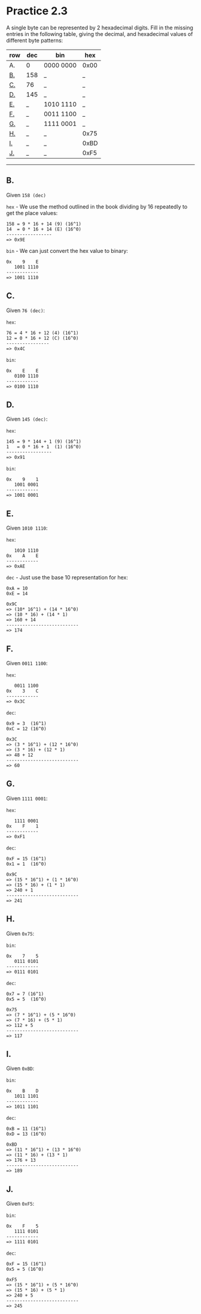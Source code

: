 # Practice 2.3

A single byte can be represented by 2 hexadecimal digits. Fill in the missing entries in the following table, giving the decimal, and hexadecimal values of different byte patterns:  

| row     | dec     | bin       | hex     |
| ------- | ------- | -------   | ------- |
| A.      | 0       | 0000 0000 | 0x00    |
| [B.](#b)| 158     | _         | _       |
| [C.](#c)| 76      | _         | _       |
| [D.](#d)| 145     | _         | _       |
| [E.](#e)| _       | 1010 1110 | _       |
| [F.](#f)| _       | 0011 1100 | _       |
| [G.](#g)| _       | 1111 0001 | _       |
| [H.](#h)| _       | _         | 0x75    |
| [I.](#i)| _       | _         | 0xBD    |
| [J.](#j)| _       | _         | 0xF5    |

---

## B.

Given `158 (dec)`

`hex` - We use the method outlined in the book dividing by 16 repeatedly to get the place values:
```
158 = 9 * 16 + 14 (9) (16^1)
14  = 0 * 16 + 14 (E) (16^0)
-----------------
=> 0x9E
```

`bin` - We can just convert the hex value to binary:
```
0x    9    E
   1001 1110
------------
=> 1001 1110
```

## C.

 Given `76 (dec)`:

`hex`:
```
76 = 4 * 16 + 12 (4) (16^1)
12 = 0 * 16 + 12 (C) (16^0)
----------------
=> 0x4C
```

`bin`:
```
0x    E    E
   0100 1110
------------
=> 0100 1110
```

## D.

Given `145 (dec)`:

`hex`:
```
145 = 9 * 144 + 1 (9) (16^1)
1   = 0 * 16 + 1  (1) (16^0)
-----------------
=> 0x91
```

`bin`:
```
0x    9    1
   1001 0001
------------
=> 1001 0001
```

## E.

Given `1010 1110`:

`hex`:
```
   1010 1110
0x    A    E
------------
=> 0xAE
```

`dec` - Just use the base 10 representation for hex:
```
0xA = 10
0xE = 14 

0x9C
=> (10* 16^1) + (14 * 16^0)
=> (10 * 16) + (14 * 1)
=> 160 + 14
---------------------------
=> 174
```

## F.

Given `0011 1100`:

`hex`:
```
   0011 1100
0x    3    C
------------
=> 0x3C
```

`dec`:
```
0x9 = 3  (16^1)
0xC = 12 (16^0)

0x3C
=> (3 * 16^1) + (12 * 16^0)
=> (3 * 16) + (12 * 1)
=> 48 + 12
---------------------------
=> 60
```

## G.

Given `1111 0001`:

`hex`:
```
   1111 0001
0x    F    1
------------
=> 0xF1
```

`dec`:
```
0xF = 15 (16^1)
0x1 = 1  (16^0)

0x9C
=> (15 * 16^1) + (1 * 16^0)
=> (15 * 16) + (1 * 1)
=> 240 + 1
---------------------------
=> 241
```

## H.

Given `0x75`:

`bin`:
```
0x    7    5
   0111 0101
------------
=> 0111 0101
```

`dec`:
```
0x7 = 7 (16^1)
0x5 = 5  (16^0)

0x75
=> (7 * 16^1) + (5 * 16^0)
=> (7 * 16) + (5 * 1)
=> 112 + 5
---------------------------
=> 117
```

## I.

Given `0xBD`:

`bin`:
```
0x    B    D
   1011 1101
------------
=> 1011 1101
```

`dec`:
```
0xB = 11 (16^1)
0xD = 13 (16^0)

0xBD
=> (11 * 16^1) + (13 * 16^0)
=> (11 * 16) + (13 * 1)
=> 176 + 13
---------------------------
=> 189
```

## J.

Given `0xF5`:

`bin`:
```
0x    F    5
   1111 0101
------------
=> 1111 0101
```

`dec`:
```
0xF = 15 (16^1)
0x5 = 5 (16^0)

0xF5
=> (15 * 16^1) + (5 * 16^0)
=> (15 * 16) + (5 * 1)
=> 240 + 5
---------------------------
=> 245
```